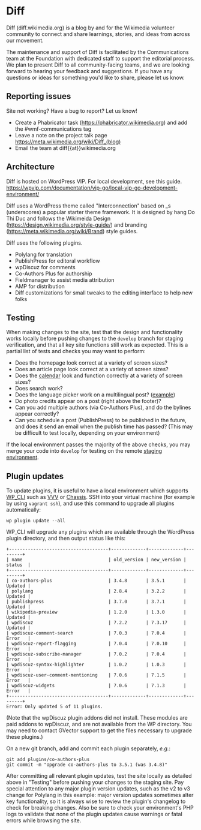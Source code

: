 # Diff
Diff (diff.wikimedia.org) is a blog by and for the Wikimedia volunteer community to connect and share learnings, stories, and ideas from across our movement.

The maintenance and support of Diff is facilitated by the Communications team at the Foundation with dedicated staff to support the editorial process. We plan to present Diff to all community-facing teams, and we are looking forward to hearing your feedback and suggestions. If you have any questions or ideas for something you'd like to share, please let us know.


## Reporting issues
Site not working? Have a bug to report? Let us know!

* Create a Phabricator task (https://phabricator.wikimedia.org) and add the #wmf-communications tag
* Leave a note on the project talk page https://meta.wikimedia.org/wiki/Diff_(blog)
* Email the team at diff{{at}}wikimedia.org

## Architecture
Diff is hosted on WordPress VIP. For local development, see this guide. https://wpvip.com/documentation/vip-go/local-vip-go-development-environment/

Diff uses a WordPress theme called "Interconnection" based on \_s (underscores) a popular starter theme framework. It is designed by hang Do Thi Duc and follows the Wikimeida Design (https://design.wikimedia.org/style-guide/)  and branding (https://meta.wikimedia.org/wiki/Brand) style guides.

Diff uses the following plugins.
* Polylang for translation
* PublishPress for editoral workflow
* wpDiscuz for comments
* Co-Authors Plus for authorship
* Fieldmanager to assist media attribution
* AMP for distribution
* Diff customizations for small tweaks to the editing interface to help new folks

## Testing
When making changes to the site, test that the design and functionality works locally before pushing changes to the `develop` branch for staging verification, and that all key site functions still work as expected. This is a partial list of tests and checks you may want to perform:

- Does the homepage look correct at a variety of screen sizes?
- Does an article page look correct at a variety of screen sizes?
- Does the [calendar](https://diff.wikimedia.org/calendar/) look and function correctly at a variety of screen sizes?
- Does search work?
- Does the language picker work on a multilingual post? ([example](https://diff.wikimedia.org/es/2022/03/17/reservate-la-fecha-y-ayudanos-a-crear-la-wikimania-2022/))
- Do photo credits appear on a post (right above the footer)?
- Can you add multiple authors (via Co-Authors Plus), and do the bylines appear correctly?
- Can you schedule a post (PublishPress) to be published in the future, and does it send an email when the publish time has passed? (This may be difficult to test locally, depending on your environment)

If the local environment passes the majority of the above checks, you may merge your code into `develop` for testing on the remote [staging environment](https://blog-wikimedia-org-develop.go-vip.net/).

## Plugin updates
To update plugins, it is useful to have a local environment which supports [WP_CLI](https://wp-cli.org/) such as [VVV](https://varyingvagrantvagrants.org/) or [Chassis](https://docs.chassis.io/en/latest/). SSH into your virtual machine (for example by using `vagrant ssh`), and use this command to upgrade all plugins automatically:

```
wp plugin update --all
```

WP_CLI will upgrade any plugins which are available through the WordPress plugin directory, and then output status like this:
```
+-------------------------------------+-------------+-------------+---------+
| name                                | old_version | new_version | status  |
+-------------------------------------+-------------+-------------+---------+
| co-authors-plus                     | 3.4.8       | 3.5.1       | Updated |
| polylang                            | 2.8.4       | 3.2.2       | Updated |
| publishpress                        | 3.7.0       | 3.7.1       | Updated |
| wikipedia-preview                   | 1.2.0       | 1.3.0       | Updated |
| wpdiscuz                            | 7.2.2       | 7.3.17      | Updated |
| wpdiscuz-comment-search             | 7.0.3       | 7.0.4       | Error   |
| wpdiscuz-report-flagging            | 7.0.4       | 7.0.10      | Error   |
| wpdiscuz-subscribe-manager          | 7.0.2       | 7.0.4       | Error   |
| wpdiscuz-syntax-highlighter         | 1.0.2       | 1.0.3       | Error   |
| wpdiscuz-user-comment-mentioning    | 7.0.6       | 7.1.5       | Error   |
| wpdiscuz-widgets                    | 7.0.6       | 7.1.3       | Error   |
+-------------------------------------+-------------+-------------+---------+
Error: Only updated 5 of 11 plugins.
```
(Note that the wpDiscuz plugin addons did not install. These modules are paid addons to wpDiscuz, and are not available from the WP directory. You may need to contact GVector support to get the files necessary to upgrade these plugins.)

On a new git branch, add and commit each plugin separately, _e.g._:

```
git add plugins/co-authors-plus
git commit -m "Upgrade co-authors-plus to 3.5.1 (was 3.4.8)"
```

After committing all relevant plugin updates, test the site locally as detailed above in "Testing" before pushing your changes to the staging site. Pay special attention to any major plugin version updates, such as the v2 to v3 change for Polylang in this example: major version updates sometimes alter key functionality, so it is always wise to review the plugin's changelog to check for breaking changes. Also be sure to check your environment's PHP logs to validate that none of the plugin updates cause warnings or fatal errors while browsing the site.
